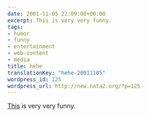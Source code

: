 ```yaml
---
date: 2001-11-05 22:09:08+00:00
excerpt: This is very very funny.
tags:
- humor
- funny
- entertainment
- web-content
- media
title: hehe
translationKey: "hehe-20011105"
wordpress_id: 125
wordpress_url: http://new.nata2.org/?p=125
---
```


<a href="http://www.orosian.demon.co.uk/Weeee.swf">This</a> is very very funny.